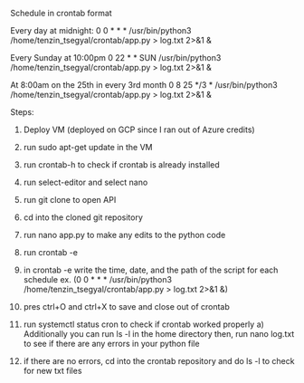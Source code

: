 
Schedule in crontab format

Every day at midnight:
0 0 * * * /usr/bin/python3 /home/tenzin_tsegyal/crontab/app.py > log.txt 2>&1 &

Every Sunday at 10:00pm
0 22 * * SUN /usr/bin/python3 /home/tenzin_tsegyal/crontab/app.py > log.txt 2>&1 &


At 8:00am on the 25th in every 3rd month 
0 8 25 */3 * /usr/bin/python3 /home/tenzin_tsegyal/crontab/app.py > log.txt 2>&1 &


Steps:

1) Deploy VM (deployed on GCP since I ran out of Azure credits)

2) run sudo apt-get update in the VM

3) run crontab-h to check if crontab is already installed

4) run select-editor and select nano

5) run git clone to open API

6) cd into the cloned git repository

7) run nano app.py to make any edits to the python code

8) run crontab -e

9) in crontab -e write the time, date, and the path of the script for each schedule
    ex. (0 0 * * * /usr/bin/python3 /home/tenzin_tsegyal/crontab/app.py > log.txt 2>&1 &)

10) pres ctrl+O and ctrl+X to save and close out of crontab

11) run systemctl status cron to check if crontab worked properly
        a) Additionally you can run ls -l in the home directory then,
            run nano log.txt to see if there are any errors in your python file

12) if there are no errors, cd into the crontab repository and do ls -l to check for new txt files 